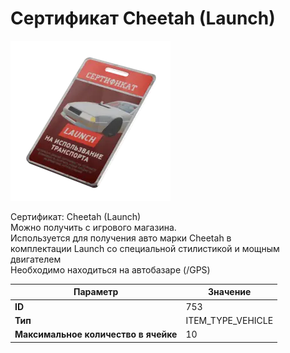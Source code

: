 # Сертификат Cheetah (Launch)

![Item Image](../img/753.webp?raw=true)

Сертификат: Cheetah (Launch)<br>Можно получить с игрового магазина.<br>Используется для получения авто марки Cheetah в<br>комплектации Launch со специальной стилистикой и мощным двигателем<br>Необходимо находиться на автобазаре (/GPS)


| Параметр | Значение |
|----------|----------|
| **ID** | 753 |
| **Тип** | ITEM_TYPE_VEHICLE |
| **Максимальное количество в ячейке** | 10 |


